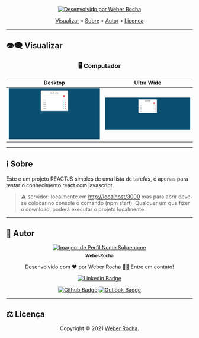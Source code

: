 <p align="center">
  <a href="https://github.com/Jamallc">
    <img alt="Desenvolvido por Weber Rocha" src="https://img.shields.io/badge/Desenvolvedor-Weber Rocha-%3498db?color=3498db&style=for-the-badge">
  </a>
<p>

<p align="center">
 <a href="#eye_speech_bubble-visualizar">Visualizar</a> •
 <a href="#information_source-sobre">Sobre</a> •
 <a href="#boy-autor">Autor</a> •
 <a href="#balance_scale-licença">Licença</a>
</p>

---
## :eye_speech_bubble: **Visualizar**

<div align="center">

### :desktop_computer: Computador

|Desktop|Ultra Wide|
|:---:|:---:|
|<kbd><img src="./src/previews/desktop_preview.png" alt="Desktop"/></kbd>|<kbd><img src="./src/previews/ultraWide_preview.png" alt="Ultra Wide"/></kbd>|

</div>

---
## :information_source: Sobre

Este é um projeto REACTJS simples de uma lista de tarefas, é apenas para testar o conhecimento react com javascript.


</details>

> ⚠️ servidor: localmente em <http://localhost/3000> mas para abrir deve-se colocar no console o comando (npm start).
Qualquer um que fizer o download, poderá executar o projeto localmente.

---
## :boy: **Autor**

<div align="center">

<a href="https://github.com/Jamallc">
 <img src="https://avatars.githubusercontent.com/u/76965306?s=400&u=9f41a5fc1d0a3dc930c0f6c1a987b76ca2bef819&v=4" width="100px;" alt="Imagem de Perfil Nome Sobrenome"/>
 <br/>
 <sub><b>Weber Rocha</b></sub>
</a>

Desenvolvido com ❤️ por Weber Rocha 👋🏽 Entre em contato!

[![Linkedin Badge](https://img.shields.io/badge/LinkedIn-0077B5?style=for-the-badge&logo=linkedin&logoColor=white)](https://www.linkedin.com/in/weber-de-oliveira-rocha-417bb4196/)

[![Github Badge](https://img.shields.io/badge/-Jamallc-000?style=flat-square&logo=Github&logoColor=white)](https://github.com/Jamallc)
[![Outlook Badge](https://img.shields.io/badge/-EMAIL-0078d4?style=flat-square&logo=microsoft-outlook&logoColor=white)](mailto:weberrocha15@gmail.com)

</div>

---
## :balance_scale: **Licença**

<div align="center">

Copyright © 2021 [Weber Rocha](https://github.com/Jamallc).<br />

</div>
